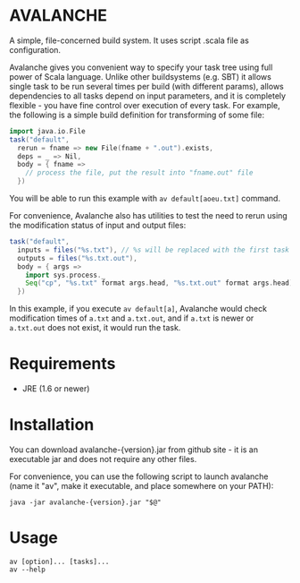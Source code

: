 AVALANCHE
=========

A simple, file-concerned build system. It uses script .scala file as configuration.

Avalanche gives you convenient way to specify your task tree using full power of Scala language. 
Unlike other buildsystems (e.g. SBT) it allows single task to be run several times per build (with different params), allows dependencies to all tasks depend on input parameters,
and it is completely flexible - you have fine control over execution of every task. For example, the following is a simple build definition for transforming of some file:

```scala
import java.io.File
task("default",
  rerun = fname => new File(fname + ".out").exists,
  deps = _ => Nil,
  body = { fname =>
    // process the file, put the result into "fname.out" file
  })
```

You will be able to run this example with `av default[aoeu.txt]` command.

For convenience, Avalanche also has utilities to test the need to rerun using the modification status of input and output files:

```scala
task("default",
  inputs = files("%s.txt"), // %s will be replaced with the first task parameter
  outputs = files("%s.txt.out"),
  body = { args =>
    import sys.process._
    Seq("cp", "%s.txt" format args.head, "%s.txt.out" format args.head) !
  })
```

In this example, if you execute `av default[a]`, Avalanche would check modification times of `a.txt` and `a.txt.out`, and if `a.txt` is newer or `a.txt.out` does not exist, it would run the task.

Requirements
============

* JRE (1.6 or newer)

Installation
============

You can download avalanche-{version}.jar from github site - it is an executable jar and does not require any other files.

For convenience, you can use the following script to launch avalanche (name it "av", make it executable, and place somewhere on your PATH):

    java -jar avalanche-{version}.jar "$@"

Usage
=====

    av [option]... [tasks]...
    av --help
